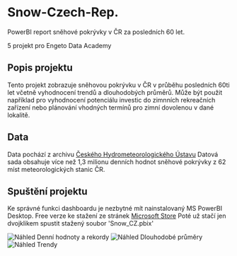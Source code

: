 # Snow-Czech-Rep.
PowerBI report sněhové pokrývky v ČR za posledních 60 let.

5 projekt pro Engeto Data Academy

## Popis projektu
Tento projekt zobrazuje sněhovou pokrývku v ČR v průběhu posledních 60ti let včetně vyhodnocení trendů a dlouhodobých průměrů. Může být použit například pro vyhodnocení potenciálu investic do zimnních rekreačních zařízení nebo plánování vhodných termínů pro zimní dovolenou v dané lokalitě.

## Data
Data pochází z archivu [Českého Hydrometeorologického Ústavu](https://www.chmi.cz/historicka-data/pocasi/denni-data/Denni-data-dle-z.-123-1998-Sb#) Datová sada obsahuje více než 1,3 milionu denních hodnot sněhové pokrývky z 62 míst meteorologických stanic ČR.

## Spuštění projektu
Ke správné funkci dashboardu je nezbytné mít nainstalovaný MS PowerBI Desktop. Free verze ke stažení ze stránek [Microsoft Store](https://apps.microsoft.com/detail/9ntxr16hnw1t?hl=cs-cz&gl=CZ)
Poté už stačí jen dvojklikem spustit stažený soubor 'Snow_CZ.pbix'

![Náhled Denní hodnoty a rekordy](Denní.jpg)
![Náhled Dlouhodobé průměry](Pr§měry.jpg)
![Náhled Trendy](Trendy.jpg)
